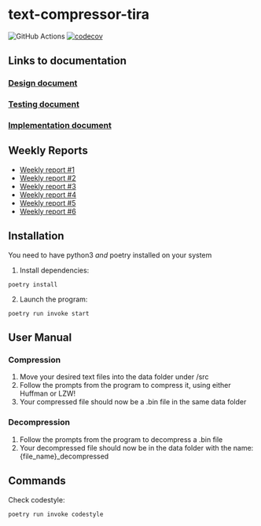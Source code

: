 # text-compressor-tira

![GitHub Actions](https://github.com/VoxBorealis/text_compressor_tira/workflows/CI/badge.svg)
[![codecov](https://codecov.io/gh/VoxBorealis/text_compressor_tira/branch/main/graph/badge.svg?token=B7ZURMRPLA)](https://codecov.io/gh/VoxBorealis/text_compressor_tira)

## Links to documentation

### [Design document](https://github.com/VoxBorealis/text_compressor_tira/blob/main/documentation/design_document.md)
### [Testing document](https://github.com/VoxBorealis/text_compressor_tira/blob/main/documentation/testing_document.md)
### [Implementation document](https://github.com/VoxBorealis/text_compressor_tira/blob/main/documentation/implementation_document.md)



## Weekly Reports

* [Weekly report #1](https://github.com/VoxBorealis/text_compressor_tira/blob/main/documentation/Weekly%20Reports/weekly_report_1.md)
* [Weekly report #2](https://github.com/VoxBorealis/text_compressor_tira/blob/main/documentation/Weekly%20Reports/weekly_report_2.md)
* [Weekly report #3](https://github.com/VoxBorealis/text_compressor_tira/blob/main/documentation/Weekly%20Reports/weekly_report_3.md)
* [Weekly report #4](https://github.com/VoxBorealis/text_compressor_tira/blob/main/documentation/Weekly%20Reports/weekly_report_4.md)
* [Weekly report #5](./documentation/Weekly%20Reports/weekly_report_5.md)
* [Weekly report #6](./documentation/Weekly%20Reports/weekly_report_6.md)


## Installation

You need to have python3 *and* poetry installed on your system

1. Install dependencies:
```
poetry install
```
2. Launch the program:
```
poetry run invoke start
```

## User Manual

### Compression

1. Move your desired text files into the data folder under /src
2. Follow the prompts from the program to compress it, using either Huffman or LZW!
3. Your compressed file should now be a .bin file in the same data folder

### Decompression

1. Follow the prompts from the program to decompress a .bin file
2. Your decompressed file should now be in the data folder with the name: {file_name}_decompressed

## Commands

Check codestyle:
```
poetry run invoke codestyle
```